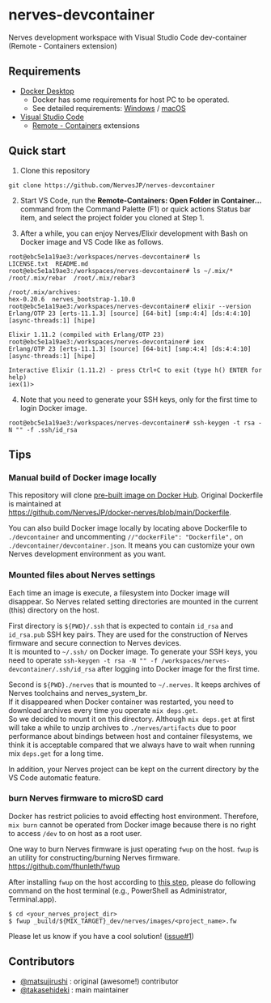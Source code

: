 # nerves-devcontainer

Nerves development workspace with Visual Studio Code dev-container (Remote - Containers extension)

## Requirements

- [Docker Desktop](https://docs.docker.com/get-docker/)
  - Docker has some requirements for host PC to be operated.
  - See detailed requirements: [Windows](https://docs.docker.com/docker-for-windows/install/) / [macOS](https://docs.docker.com/docker-for-mac/install/)
- [Visual Studio Code](https://code.visualstudio.com/download)
  - [Remote - Containers](https://marketplace.visualstudio.com/items?itemName=ms-vscode-remote.remote-containers) extensions

## Quick start

1. Clone this repository  
```Shell
git clone https://github.com/NervesJP/nerves-devcontainer
```

2. Start VS Code, run the **Remote-Containers: Open Folder in Container...** command from the Command Palette (F1) or quick actions Status bar item, and select the project folder you cloned at Step 1.

3. After a while, you can enjoy Nerves/Elixir development with Bash on Docker image and VS Code like as follows.  
```Shell
root@ebc5e1a19ae3:/workspaces/nerves-devcontainer# ls 
LICENSE.txt  README.md
root@ebc5e1a19ae3:/workspaces/nerves-devcontainer# ls ~/.mix/*
/root/.mix/rebar  /root/.mix/rebar3

/root/.mix/archives:
hex-0.20.6  nerves_bootstrap-1.10.0
root@ebc5e1a19ae3:/workspaces/nerves-devcontainer# elixir --version 
Erlang/OTP 23 [erts-11.1.3] [source] [64-bit] [smp:4:4] [ds:4:4:10] [async-threads:1] [hipe]

Elixir 1.11.2 (compiled with Erlang/OTP 23)
root@ebc5e1a19ae3:/workspaces/nerves-devcontainer# iex 
Erlang/OTP 23 [erts-11.1.3] [source] [64-bit] [smp:4:4] [ds:4:4:10] [async-threads:1] [hipe]

Interactive Elixir (1.11.2) - press Ctrl+C to exit (type h() ENTER for help)
iex(1)> 
```

4. Note that you need to generate your SSH keys, only for the first time to login Docker image.
```Shell
root@ebc5e1a19ae3:/workspaces/nerves-devcontainer# ssh-keygen -t rsa -N "" -f .ssh/id_rsa
```

## Tips

### Manual build of Docker image locally

This repository will clone [pre-built image on Docker Hub](https://hub.docker.com/r/nervesjp/nerves).
Original Dockerfile is maintained at  
https://github.com/NervesJP/docker-nerves/blob/main/Dockerfile.  

You can also build Docker image locally by locating above Dockerfile to `./devcontainer` and uncommenting `//"dockerFile": "Dockerfile",` on `./devcontainer/devcontainer.json`.
It means you can customize your own Nerves development environment as you want.

### Mounted files about Nerves settings

Each time an image is execute, a filesystem into Docker image will disappear. So Nerves related setting directories are mounted in the current (this) directory on the host.

First directory is `${PWD}/.ssh` that is expected to contain `id_rsa` and `id_rsa.pub` SSH key pairs. 
They are used for the construction of Nerves firmware and secure connection to Nerves devices.  
It is mounted to `~/.ssh/` on Docker image. 
To generate your SSH keys, you need to operate `ssh-keygen -t rsa -N "" -f /workspaces/nerves-devcontainer/.ssh/id_rsa` after logging into Docker image for the first time.

Second is `${PWD}./nerves` that is mounted to `~/.nerves`. It keeps archives of Nerves toolchains and nerves_system_br.  
If it disappeared when Docker container was restarted, you need to download archives every time you operate `mix deps.get`.  
So we decided to mount it on this directory. 
Although `mix deps.get` at first will take a while to unzip archives to `./nerves/artifacts` due to poor performance about bindings between host and container filesystems, we think it is acceptable compared that we always have to wait when running mix `deps.get` for a long time.

In addition, your Nerves project can be kept on the current directory by the VS Code automatic feature.

### burn Nerves firmware to microSD card

Docker has restrict policies to avoid effecting host environment. Therefore, `mix burn` cannot be operated from Docker image because there is no right to access `/dev` to on host as a root user.

One way to burn Nerves firmware is just operating `fwup` on the host. `fwup` is an utility for constructing/burning Nerves firmware.  
https://github.com/fhunleth/fwup

After installing `fwup` on the host according to [this step](https://github.com/fhunleth/fwup#installing), please do following command on the host terminal (e.g., PowerShell as Administrator, Terminal.app).

```Shell
$ cd <your_nerves_project_dir>
$ fwup _build/${MIX_TARGET}_dev/nerves/images/<project_name>.fw
```

Please let us know if you have a cool solution! ([issue#1](https://github.com/NervesJP/docker-nerves/issues/1))

## Contributors

- [@matsujirushi](https://github.com/matsujirushi) : original (awesome!) contributor
- [@takasehideki](https://github.com/takasehideki) : main maintainer
